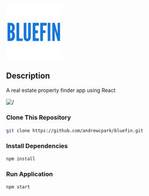 <img alt='/' src="src/assets/bluefin-logo.png" width="150px" height="auto" align="center"/>

## Description

A real estate property finder app using React

<img alt='/' src="src/assets/Bluefin.gif" width="600px" height="auto" align="center"/>

### Clone This Repository

```bash
git clone https://github.com/andrewcpark/bluefin.git
```

### Install Dependencies

```bash
npm install
```

### Run Application

```bash
npm start
```
